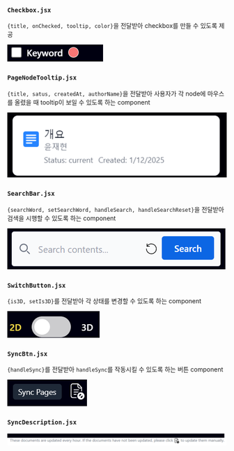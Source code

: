 ### `Checkbox.jsx`
`{title, onChecked, tooltip, color}`을 전달받아 checkbox를 만들 수 있도록 제공

![](Pasted%20image%2020250117211712.png)
### `PageNodeTooltip.jsx`
`{title, satus, createdAt, authorName}`을 전달받아 사용자가 각 node에 마우스를 올렸을 때 tooltip이 보일 수 있도록 하는 component

![](Pasted%20image%2020250117212116.png)
### `SearchBar.jsx`
`{searchWord, setSearchWord, handleSearch, handleSearchReset}`을 전달받아 검색을 시행할 수 있도록 하는 component

![](Pasted%20image%2020250117212140.png)
### `SwitchButton.jsx`
`{is3D, setIs3D}`를 전달받아 각 상태를 변경할 수 있도록 하는 component

![](Pasted%20image%2020250117212521.png)
### `SyncBtn.jsx`
`{handleSync}`를 전달받아 `handleSync`를 작동시킬 수 있도록 하는 버튼 component

![](Pasted%20image%2020250117212643.png)
### `SyncDescription.jsx`

![](Pasted%20image%2020250117213436.png)